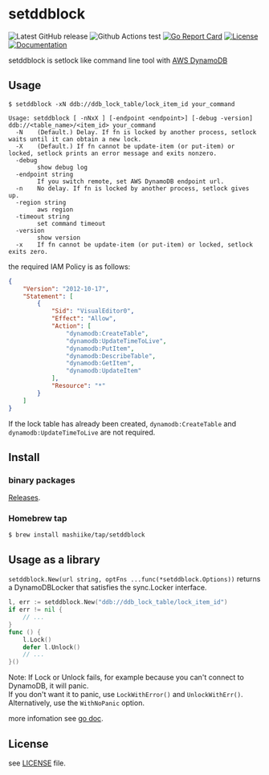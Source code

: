 # setddblock

![Latest GitHub release](https://img.shields.io/github/release/mashiike/setddblock.svg)
![Github Actions test](https://github.com/mashiike/setddblock/workflows/Test/badge.svg?branch=main)
[![Go Report Card](https://goreportcard.com/badge/mashiike/setddblock)](https://goreportcard.com/report/mashiike/setddblock) 
[![License](https://img.shields.io/badge/license-MIT-blue.svg)](https://github.com/mashiike/setddblock/blob/master/LICENSE)
[![Documentation](https://godoc.org/github.com/mashiike/setddblock?status.svg)](https://godoc.org/github.com/mashiike/setddblock)

setddblock is setlock like command line tool with [AWS DynamoDB](https://aws.amazon.com/dynamodb/)

## Usage 

```console
$ setddblock -xN ddb://ddb_lock_table/lock_item_id your_command
```

```console
Usage: setddblock [ -nNxX ] [-endpoint <endpoint>] [-debug -version] ddb://<table_name>/<item_id> your_command
  -N    (Default.) Delay. If fn is locked by another process, setlock waits until it can obtain a new lock.
  -X    (Default.) If fn cannot be update-item (or put-item) or locked, setlock prints an error message and exits nonzero.
  -debug
        show debug log
  -endpoint string
        If you switch remote, set AWS DynamoDB endpoint url.
  -n    No delay. If fn is locked by another process, setlock gives up.
  -region string
        aws region
  -timeout string
        set command timeout
  -version
        show version
  -x    If fn cannot be update-item (or put-item) or locked, setlock exits zero.
```

the required IAM Policy is as follows:
```json 
{
    "Version": "2012-10-17",
    "Statement": [
        {
            "Sid": "VisualEditor0",
            "Effect": "Allow",
            "Action": [
                "dynamodb:CreateTable",
                "dynamodb:UpdateTimeToLive",
                "dynamodb:PutItem",
                "dynamodb:DescribeTable",
                "dynamodb:GetItem",
                "dynamodb:UpdateItem"
            ],
            "Resource": "*"
        }
    ]
}
```

If the lock table has already been created, `dynamodb:CreateTable` and `dynamodb:UpdateTimeToLive` are not required.
## Install 

### binary packages

[Releases](https://github.com/mashiike/setddblock/releases).

### Homebrew tap

```console
$ brew install mashiike/tap/setddblock
```

## Usage as a library

`setddblock.New(url string, optFns ...func(*setddblock.Options))` returns a DynamoDBLocker that satisfies the sync.Locker interface.


```go
l, err := setddblock.New("ddb://ddb_lock_table/lock_item_id")
if err != nil {
	// ...
}
func () {
    l.Lock()
    defer l.Unlock()
    // ...
}()
```

Note: If Lock or Unlock fails, for example because you can't connect to DynamoDB, it will panic.  
      If you don't want it to panic, use `LockWithError()` and `UnlockWithErr()`. Alternatively, use the `WithNoPanic` option.

more infomation see [go doc](https://godoc.org/github.com/mashiike/setddblock).
## License

see [LICENSE](https://github.com/mashiike/setddblock/blob/master/LICENSE) file.

